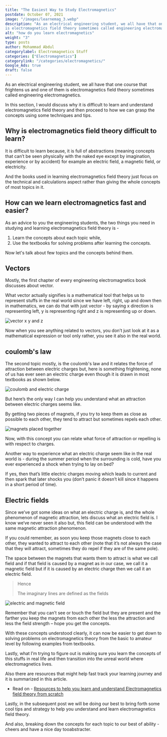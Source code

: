 ```yaml
---
title: "The Easiest Way to Study Electromagnetics"
postdate: October 07, 2021
image: "/images/learnemag_3.webp"
description: "As an electrical engineering student, we all have that one course that frightens us and one of them
is electromagnetics field theory sometimes called engineering electromagnetics. But with how difficult it is, there is still a better way to study it."
alt: "how do you learn electromagnetics"
weight: "3"
type: posts
author: Mohammad Abdul
categorylabel: Electromagnetics Stuff
categories: ["Electromagnetics"]
categorylink: "/categories/electromagnetics/"
Google_Ads: true
draft: false
---
```


As an electrical engineering student, we all have that one course that frightens us and one of them
is electromagnetics field theory sometimes called engineering electromagnetics.

In this section, I would discuss why it is difficult to learn and understand electromagnetics field
theory and then proceed to how we can grasp the concepts using some techniques and tips.

## Why is electromagnetics field theory difficult to learn?

It is difficult to learn because, it is full of abstractions (meaning concepts that can’t be seen
physically with the naked eye except by imagination, experience or by accident) for example an
electric field, a magnetic field, or electricity.

And the books used in learning electromagnetics field theory just focus on the technical and
calculations aspect rather than giving the whole concepts of most topics in it.

## How can we learn electromagnetics fast and easier?

As an advice to you the engineering students, the two things you need in studying and learning
electromagnetics field theory is -

1. Learn the concepts about each topic while,
1. Use the textbooks for solving problems after learning the concepts.

Now let's talk about few topics and the concepts behind them.

## Vectors

Mostly, the first chapter of every engineering electromagnetics book discusses about vector.

What vector actually signifies is a mathematical tool that helps us to represent stuffs in the real
world since we have left, right, up and down then in mathematics, we can do that with just vector -
by saying x direction is representing left, y is representing right and z is representing up or
down.

<img loading="lazy" src="/images/learnemag_3.webp" alt="vector x y and z">

Now when you see anything related to vectors, you don’t just look at it as a mathematical expression or tool only
rather, you see it also in the real world.

## coulomb's law

The second topic mostly, is the coulomb's law and it relates the force of attraction between electric
charges but, here is something frightening, none of us has ever seen an electric charge even though
it is drawn in most textbooks as shown below.

<img loading="lazy" src="/images/learnemag_2.webp" alt="coulomb and electric charge">

But here’s the only way I can help you understand what an attraction between electric charges seems
like.

By getting two pieces of magnets, if you try to keep them as close as possible to each other, they
tend to attract but sometimes repels each other.

<img loading="lazy" src="/images/repelandattract_2.webp" alt="magnets placed together">

Now, with this concept you can relate what force of attraction or repelling is with respect to
charges.

<span class="text-emphasis">Another way to experience what an electric charge seem like in the real
world is - </span>
during the summer period when the surrounding is cold,
have you ever experienced a shock when trying to lay on bed?

If yes, then that’s little electric charges moving which leads to current and then spark that later
shocks you (don’t panic it doesn’t kill since it happens in a short period of time).

## Electric fields

Since we’ve got some ideas on what an electric charge is, and the whole phenomenon of magnetic
attraction, lets discuss what an electric field is. I know we‘ve never seen it also but, this field
can be understood with the same magnetic attraction phenomenon.

If you could remember, as soon you keep those magnets close to each other, they wanted to attract to
each other (note that it’s not always the case that they will attract, sometimes they do repel if
they are of the same pole).

The space between the magnets that wants them to attract is what we call <span class="text-emphasis">field</span> and if that field is caused by a magnet as in our case, we call it a magnetic field but if it is caused by an electric charge then we call it an electric field.

 <blockquote class="blockquote">
   <p class="little-nugget">Hence</p>
   <p class="quote-text">The imaginary lines are defined as the fields </p>
   </blockquote>

<img loading="lazy" src="/images/learnemag_1.webp" alt="electric and magnetic field">

Remember that you can’t see or touch the field but they are present and the farther you keep the magnets from each other the less the attraction and less the field strength – hope you get the concepts.

With these concepts understood clearly, it can now be easier to get down to solving problems on electromagnetics theory from the basic to amateur level by following examples from textbooks.

Lastly, what I’m trying to figure out is making sure you learn the concepts of this stuffs in real life and then transition into the unreal world where electromagnetics lives.

Also there are resources that might help fast track your learning journey and it is summarized in this article.

<ul class="ul-in-post">
<li>Read on - <a href="/em-post/resources-to-help-you-learn-electromagnetics-from-scratch/" class="links-to-others">Resources to help you learn and understand Electromagnetics field theory from scratch</a></li>
</ul>

Lastly, in the subsequent post we will be doing our best to bring forth some cool tips and strategy to help you understand and learn electromagnetics field theory.

And also, breaking down the concepts for each topic to our best of ability - cheers and have a nice day tooabstracter.
